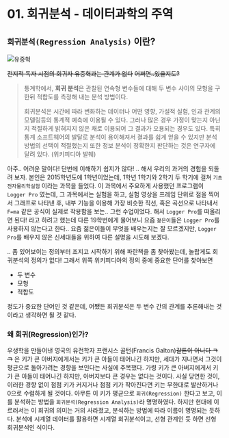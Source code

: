 # 01. 회귀분석 - 데이터과학의 주역

## `회귀분석(Regression Analysis)` 이란?

![유중혁](C:\Users\Joowon\Desktop\haedaldatacenter\regressionAnalysisWithPython\01\images\유중혁.jpg)

~~전지적 독자 시점의 회귀자 유중혁과는 관계가 없다~~ ~~어쩌면..있을지도?~~

> 통계학에서, **회귀 분석**은 관찰된 연속형 변수들에 대해 두 변수 사이의 모형을 구한뒤 적합도를 측정해 내는 분석 방법이다.
>
> 회귀분석은 시간에 따라 변화하는 데이터나 어떤 영향, 가설적 실험, 인과 관계의 모델링등의 통계적 예측에 이용될 수 있다. 그러나 많은 경우 가정이 맞는지 아닌지 적절하게 밝혀지지 않은 채로 이용되어 그 결과가 오용되는 경우도 있다. 특히 통계 소프트웨어의 발달로 분석이 용이해져서 결과를 쉽게 얻을 수 있지만 분석 방법의 선택이 적절했는지 또한 정보 분석이 정확한지 판단하는 것은 연구자에 달려 있다. (위키피디아 발췌)

아주.. 어려운 말이다! 단번에 이해하기 쉽지가 않다! .. 해서 우리의 과거의 경험을 되돌려 보자. 본인은 2015학년도에 1학년이었는데, 1학년 1학기와 2학기 두 학기에 걸쳐 `기초전자물리학실험` 이라는 과목을 들었다. 이 과목에서 주요하게 사용했던 프로그램이 `Logger Pro` 였는데, 그 과목에서는 실험을 하고, 실험 영상을 프레임 단위로 점을 찍어서 그래프로 나타낸 후, 내부 기능을 이용해 가장 비슷한 직선, 혹은 곡선으로 나타내서 `F=ma` 같은 공식이 실제로 작용함을 보는.. 그런 수업이었다. 해서 `Logger Pro`를 떠올리면 된다! 라고 하려고 했는데 다른 19학번에게 물어보니 요즘 `젊은이`들은 `Logger Pro`를 사용하지 않는다고 한다.. 요즘 젊은이들이 무엇을 배우는지는 잘 모르겠지만, `Logger Pro`를 배우지 않은 신세대들을 위하여 다른 설명을 시도해 보겠다.

.. 좀 있어보이는 정의부터 조지고 시작하기 위해 파란책을 좀 찾아봤는데, 놀랍게도 회귀분석의 정의가 없다! 그래서 위쪽 위키피디아의 정의 중에 중요한 단어를 찾아보면

+ 두 변수
+ 모형
+ 적합도

정도가 중요한 단어인 것 같은데, 어쨌든 회귀분석은 두 변수 간의 관계를 추론해내는 것이라고 생각하면 될 것 같다.

### 왜 회귀(Regression)인가?

우생학을 만들어낸 영국의 유전학자 프랜시스 골턴(Francis Galton)~~갈톤이 아니다 ㅋㅋ~~ 은 키가 큰 아버지에게서는 키가 큰 아들이 태어나긴 하지만, 세대가 지나면서 그것이 평균으로 돌아가려는 경향을 보인다는 사실에 주목했다. 가령 키가 큰 아버지에게서 키가 큰 아들이 태어나긴 하지만, 아버지보다 큰 경우는 없다는 것이다. 사실 당연한 것이, 이러한 경향 없이 점점 키가 커지거나 점점 키가 작아진다면 키는 무한대로 발산하거나 0으로 수렴하게 될 것이다. 아무튼 이 키가 평균으로 `회귀(Regression)` 한다고 보고, 이를 분석하는 방법을 `회귀분석(Regression Analysis)`라 명명하였다. 하지만 현대에 이르러서는 이 회귀의 의미는 거의 사라졌고, 분석하는 방법에 따라 이름이 명명되는 듯하다. 분석에 시계열 데이터를 활용하면 시계열 회귀분석이고, 선형 관계인 듯 하면 선형 회귀분석인 식이다.